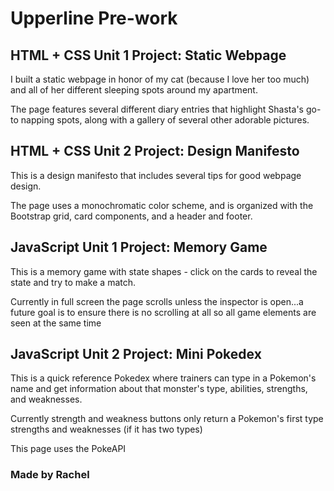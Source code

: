 # Upperline Pre-work


## HTML + CSS Unit 1 Project: Static Webpage

I built a static webpage in honor of my cat (because I love her too much) and all of her different sleeping spots around my apartment.

The page features several different diary entries that highlight Shasta's go-to napping spots, along with a gallery of several other adorable pictures. 


## HTML + CSS Unit 2 Project: Design Manifesto

This is a design manifesto that includes several tips for good webpage design. 

The page uses a monochromatic color scheme, and is organized with the Bootstrap grid, card components, and a header and footer.


## JavaScript Unit 1 Project: Memory Game

This is a memory game with state shapes - click on the cards to reveal the state and try to make a match.

Currently in full screen the page scrolls unless the inspector is open...a future goal is to ensure there is no scrolling at all so all game elements are seen at the same time


## JavaScript Unit 2 Project: Mini Pokedex

This is a quick reference Pokedex where trainers can type in a Pokemon's name and get information about that monster's type, abilities, strengths, and weaknesses.

Currently strength and weakness buttons only return a Pokemon's first type strengths and weaknesses (if it has two types)

This page uses the PokeAPI


### Made by Rachel




